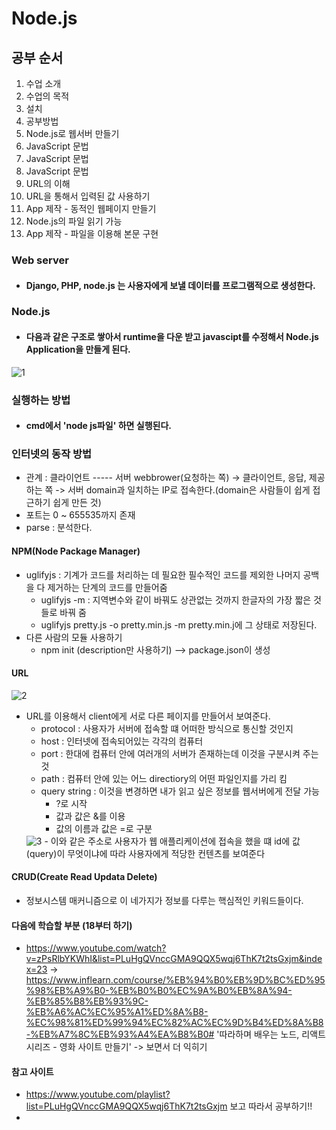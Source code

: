 # Node.js

## 공부 순서
01. 수업 소개
02. 수업의 목적
03. 설치
04. 공부방법
05. Node.js로 웹서버 만들기
06. JavaScript 문법
07. JavaScript 문법
08. JavaScript 문법
09. URL의 이해
10. URL을 통해서 입력된 값 사용하기
11. App 제작 - 동적인 웹페이지 만들기
12. Node.js의 파일 읽기 가능
13. App 제작 - 파일을 이용해 본문 구현

### Web server
- #### Django, PHP, node.js 는 사용자에게 보낼 데이터를 프로그램적으로 생성한다.

### Node.js
- #### 다음과 같은 구조로 쌓아서 runtime을 다운 받고 javascipt를 수정해서 Node.js Application을 만들게 된다.
<img src = "img\node.js-1.png"  alt = "1">

### 실행하는 방법
- #### cmd에서 'node js파일' 하면 실행된다.

### 인터넷의 동작 방법
- 관계 : 클라이언트 ----- 서버
webbrower(요청하는 쪽) -> 클라이언트, 
응답, 제공하는 쪽 -> 서버
domain과 일치하는 IP로 접속한다.(domain은 사람들이 쉽게 접근하기 쉽게 만든 것)
- 포트는 0 ~ 655535까지 존재
- parse : 분석한다.

#### NPM(Node Package Manager)
- uglifyjs : 기계가 코드를 처리하는 데 필요한 필수적인 코드를 제외한 나머지 공백을 다 제거하는 단계의 코드를 만들어줌
    - uglifyjs -m : 지역변수와 같이 바꿔도 상관없는 것까지 한글자의 가장 짧은 것들로 바꿔 줌
    - uglifyjs pretty.js -o pretty.min.js -m
    pretty.min.j에 그 상태로 저장된다.
- 다른 사람의 모듈 사용하기
    - npm init (description만 사용하기) --> package.json이 생성

#### URL 
<img src = "img\URL.png"  alt = "2">

- URL를 이용해서 client에게 서로 다른 페이지를 만들어서 보여준다.
    - protocol : 사용자가 서버에 접속할 떄 어떠한 방식으로 통신할 것인지
    - host : 인터넷에 접속되어있는 각각의 컴퓨터
    - port : 한대에 컴퓨터 안에 여러개의 서버가 존재하는데 이것을 구분시켜 주는 것 
    - path : 컴퓨터 안에 있는 어느 directiory의 어떤 파일인지를 가리 킴
    - query string : 이것을 변경하면 내가 읽고 싶은 정보를 웹서버에게 전달 가능
        - ?로 시작
        - 값과 값은 &를 이용
        - 값의 이름과 값은 =로 구분
    <img src = "img\query.png"  alt = "3">
    - 이와 같은 주소로 사용자가 웹 애플리케이션에 접속을 했을 떄 id에 값(query)이 무엇이냐에 따라 사용자에게 적당한 컨텐츠를 보여준다

#### CRUD(Create Read Updata Delete)
- 정보시스템 매커니즘으로 이 네가지가 정보를 다루는 핵심적인 키워드들이다.


#### 다음에 학습할 부분 (18부터 하기)
- https://www.youtube.com/watch?v=zPsRlbYKWhI&list=PLuHgQVnccGMA9QQX5wqj6ThK7t2tsGxjm&index=23
-> https://www.inflearn.com/course/%EB%94%B0%EB%9D%BC%ED%95%98%EB%A9%B0-%EB%B0%B0%EC%9A%B0%EB%8A%94-%EB%85%B8%EB%93%9C-%EB%A6%AC%EC%95%A1%ED%8A%B8-%EC%98%81%ED%99%94%EC%82%AC%EC%9D%B4%ED%8A%B8-%EB%A7%8C%EB%93%A4%EA%B8%B0#
'따라하며 배우는 노드, 리액트 시리즈 - 영화 사이트 만들기' -> 보면서 더 익히기
#### 참고 사이트
- https://www.youtube.com/playlist?list=PLuHgQVnccGMA9QQX5wqj6ThK7t2tsGxjm
    보고 따라서 공부하기!!
- 
